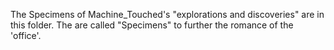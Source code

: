 The Specimens of Machine_Touched's "explorations and discoveries" are in this folder.  The are called "Specimens" to further the romance of the 'office'.

